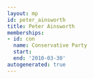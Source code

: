 ```yaml
---
layout: mp
id: peter_ainsworth
title: Peter Ainsworth
memberships:
- id: con
  name: Conservative Party
  start: 
  end: '2010-03-30'
autogenerated: true
---
```

